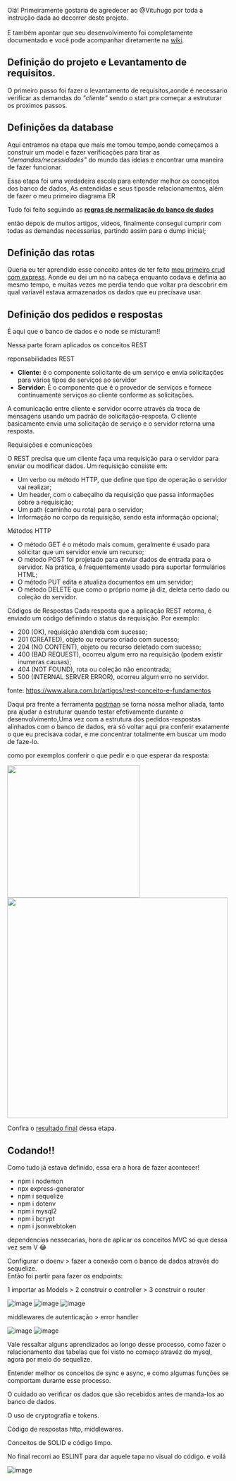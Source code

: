 Olá! Primeiramente gostaria de agredecer ao @Vituhugo por toda a instrução dada ao decorrer deste projeto. <br>
<br>
E também apontar que seu desenvolvimento foi completamente documentado e você pode acompanhar diretamente na  <a href="https://github.com/vituhugo/pizzeria/wiki">wiki</a>.


 ## Definição do projeto e Levantamento de requisitos.
 
O primeiro passo foi fazer o levantamento de requisitos,aonde é necessario verificar as demandas do *"cliente"* sendo o start pra começar a estruturar os proximos passos.

## Definições da database

Aqui entramos na etapa que mais me tomou tempo,aonde começamos a construir um model e fazer verificações para tirar as *"demandas/necessidades"* do mundo das ideias e encontrar uma maneira de fazer funcionar.

Essa etapa foi uma verdadeira escola para entender melhor os conceitos dos banco de dados, As entendidas e seus tiposde relacionamentos, além de fazer o meu primeiro diagrama ER

Tudo foi feito seguindo as [**regras de normalização do banco de dados**](https://github.com/vituhugo/pizzeria/wiki/Database-definition#the-concepts)

então depois de muitos artigos, videos, finalmente consegui cumprir com todas as demandas necessarias, partindo assim para o dump inicial;


## Definição das rotas

Queria eu ter aprendido esse conceito antes de ter feito [meu primeiro crud com express](). Aonde eu dei um nó na cabeça enquanto codava e definia ao mesmo tempo, e muitas vezes me perdia tendo que voltar pra descobrir em qual variavél estava armazenados os dados que eu precisava usar.


## Definição dos pedidos e respostas

É aqui que o banco de dados e o node se misturam!!

Nessa parte foram aplicados os conceitos REST

reponsabilidades REST
* **Cliente:** é o componente solicitante de um serviço e envia solicitações para vários tipos de serviços ao servidor
* **Servidor:** É o componente que é o provedor de serviços e fornece continuamente serviços ao cliente conforme as solicitações.

A comunicação entre cliente e servidor ocorre através da troca de mensagens usando um padrão de solicitação-resposta. O cliente basicamente envia uma solicitação de serviço e o servidor retorna uma resposta.


Requisições e comunicações

O REST precisa que um cliente faça uma requisição para o servidor para enviar ou modificar dados. Um requisição consiste em:

* Um verbo ou método HTTP, que define que tipo de operação o servidor vai realizar;
* Um header, com o cabeçalho da requisição que passa informações sobre a requisição;
* Um path (caminho ou rota) para o servidor;
* Informação no corpo da requisição, sendo esta informação opcional;

Métodos HTTP

* O método GET é o método mais comum, geralmente é usado para solicitar que um servidor envie um recurso;
* O método POST foi projetado para enviar dados de entrada para o servidor. Na prática, é frequentemente usado para suportar formulários HTML;
* O método PUT edita e atualiza documentos em um servidor;
* O método DELETE que como o próprio nome já diz, deleta certo dado ou coleção do servidor.

Códigos de Respostas
Cada resposta que a aplicação REST retorna, é enviado um código definindo o status da requisição. Por exemplo:

* 200 (OK), requisição atendida com sucesso;
* 201 (CREATED), objeto ou recurso criado com sucesso;
* 204 (NO CONTENT), objeto ou recurso deletado com sucesso;
* 400 (BAD REQUEST), ocorreu algum erro na requisição (podem existir inumeras causas);
* 404 (NOT FOUND), rota ou coleção não encontrada;
* 500 (INTERNAL SERVER ERROR), ocorreu algum erro no servidor.

fonte: <https://www.alura.com.br/artigos/rest-conceito-e-fundamentos>


Daqui pra frente a ferramenta [postman](https://www.postman.com/) se torna nossa melhor aliada, tanto pra ajudar a estruturar quando testar efetivamente durante o desenvolvimento,Uma vez com a estrutura dos pedidos-respostas alinhados com o banco de dados, era só voltar aqui pra conferir exatamente o que eu precisava codar, e me concentrar totalmente em buscar um modo de faze-lo.

como por exemplos conferir o que pedir e o que esperar da resposta:

<img width="300px" height="300px" src="https://user-images.githubusercontent.com/108551838/185509300-ae1d2e22-226c-4382-8902-e02647a34b54.png" alt=""> <img width="500px" src="https://user-images.githubusercontent.com/108551838/185508264-bb25d177-e82e-45a1-afbd-ea3cc8b9c635.png" alt="">

Confira o [resultado final](https://documenter.getpostman.com/view/2650664/VUjQm4Zw) dessa etapa.

## Codando!!


Como tudo já estava definido, essa era a hora de fazer acontecer!

* npm i nodemon
* npx express-generator
* npm i sequelize
* npm i dotenv
* npm i mysql2
* npm i bcrypt
* npm i jsonwebtoken

dependencias nessecarias, hora de aplicar os conceitos MVC só que dessa vez sem V 😂


Configurar o doenv > fazer a conexão com o banco de dados através do sequelize.<br>
Então foi partir para fazer os endpoints:

1 importar as Models > 2 construir o controller > 3 construir o router 

 ![image](https://user-images.githubusercontent.com/108551838/185510838-ece74510-4e3e-4f8d-8741-02ea289d9716.png)
 ![image](https://user-images.githubusercontent.com/108551838/185510870-c06da901-86d0-4b2f-99b6-e9f204f52e33.png)
 ![image](https://user-images.githubusercontent.com/108551838/185510886-d3331698-e83a-4d1e-8103-f7d563fb7487.png)
 
 
 middlewares de autenticação > error handler
 
 
![image](https://user-images.githubusercontent.com/108551838/185513242-20d88ed7-f8c5-4adf-bb33-6671bd070a7c.png)
![image](https://user-images.githubusercontent.com/108551838/185513263-5b342045-493f-4f7f-ba19-3254c14490ee.png)



Vale ressaltar alguns aprendizados ao longo desse processo, como fazer o relacionamento das tabelas que foi visto no começo atravéz do mysql, agora por meio do sequelize.

Entender melhor os conceitos de sync e async, e como algumas funções se comportam durante esse processo.

O cuidado ao verificar os dados que são recebidos antes de manda-los ao banco de dados.

O uso de cryptografia e tokens.

Código de respostas http, middlewares.

Conceitos de SOLID e código limpo.



No final recorri ao ESLINT para dar aquele tapa no visual do código. e voilá 

![image](https://user-images.githubusercontent.com/108551838/185512195-e0ff7d80-adc9-4585-b4b2-beabe61059b4.png)








